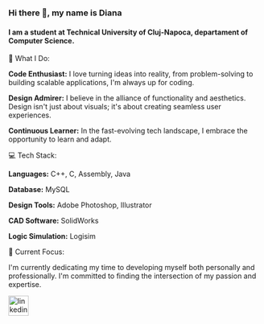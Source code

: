 ### Hi there 👋, my name is Diana
#### I am a student at Technical University of Cluj-Napoca, departament of Computer Science.
🚀 What I Do:

**Code Enthusiast:** I love turning ideas into reality, from problem-solving to building scalable applications, I'm always up for coding.

**Design Admirer:** I believe in the alliance of functionality and aesthetics. Design isn't just about visuals; it's about creating seamless user experiences.

**Continuous Learner:** In the fast-evolving tech landscape, I embrace the opportunity to learn and adapt. 

💻 Tech Stack:

**Languages:** C++, C, Assembly, Java

**Database:** MySQL

**Design Tools:** Adobe Photoshop, Illustrator

**CAD Software:** SolidWorks

**Logic Simulation:** Logisim

🌱 Current Focus: 

I'm currently dedicating my time to developing myself both personally and professionally. I'm committed to finding the intersection of my passion and expertise.



[<img src='https://cdn.jsdelivr.net/npm/simple-icons@3.0.1/icons/linkedin.svg' alt='linkedin' height='40'>](https://www.linkedin.com/in/https://www.linkedin.com/in/diana-dinc%C4%83-55632126a//)  

